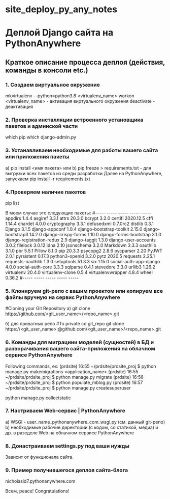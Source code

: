 # site_deploy_py_any_notes
# Деплой Django сайта на PythonAnywhere

## Краткое описание процесса деплоя (действия, команды в консоли etc.)

### 1. Создаем виртуальное окружение
mkvirtualenv --python=python3.8 <virtualenv_name>
workon <virtualenv_name> - активация виртуального окружения
deactivate - деактивация

### 2. Проверка инсталляции встроенного установщика пакетов и админской части  
which pip
which django-admin.py

### 3. Устанавливаем необходимые для работы вашего сайта или приложения пакеты
a) pip install <имя пакета>
или
b) pip freeze > requirements.txt - для выгрузки всех пакетов из среды разработки
Далее на PythonAnywhere, запускаем
pip install -r requirements.txt

### 4.Проверяем наличие пакетов
pip list

В моем случае это следующие пакеты:
#----- ----- ----- ----- -----
appdirs                   1.4.4
asgiref                   3.3.1
attrs                     20.3.0
bcrypt                    3.2.0
certifi                   2020.12.5
cffi                      1.14.4
chardet                   4.0.0
cryptography              3.3.1
defusedxml                0.7.0rc2
distlib                   0.3.1
Django                    3.1.5
django-appconf            1.0.4
django-bootstrap-toolkit  2.15.0
django-bootstrap3         14.2.0
django-crispy-forms       1.10.0
django-forms-bootstrap    3.1.0
django-registration-redux 2.9
django-taggit             1.3.0
django-user-accounts      3.0.2
filelock                  3.0.12
idna                      2.10
jsonschema                3.2.0
Markdown                  3.3.3
oauthlib                  3.1.0
pbr                       5.5.1
Pillow                    8.1.0
pip                       20.3.3
psycopg2                  2.8.6
pycparser                 2.20
PyJWT                     2.0.1
pyrsistent                0.17.3
python3-openid            3.2.0
pytz                      2020.5
requests                  2.25.1
requests-oauthlib         1.3.0
setuptools                51.3.3
six                       1.15.0
social-auth-app-django    4.0.0
social-auth-core          3.3.3
sqlparse                  0.4.1
stevedore                 3.3.0
urllib3                   1.26.2
virtualenv                20.4.0
virtualenv-clone          0.5.4
virtualenvwrapper         4.8.4
wheel                     0.36.2
#----- ----- ----- ----- -----

### 5. Клонируем git-репо с вашим проектом или копируем все файлы вручную на сервис PythonAnywhere
#Cloning your Git Repository
а) git clone https://github.com/<git_user_name>/<repo_name>.git

б) для приватных репо
#To private
cd git_repo
git clone https://<git_user_name>:<pass>@github.com/<git_user_name>/<repo_name>.git

### 6. Команды для миграциии моделей (сущностей) в БД и разворачивания вашего сайта-приложения на облачном сервисе PythonAnywhere
Following commands, ex:
(prdsite) 16:55 ~/prdsite/prdsite_proj $ python manage.py makemigrations <application_name>
(prdsite) 16:55 ~/prdsite/prdsite_proj $ python manage.py migrate
(prdsite) 16:56 ~/prdsite/prdsite_proj $ python populate_mblog.py
(prdsite) 16:57 ~/prdsite/prdsite_proj $ python manage.py createsuperuser

python manage.py collectstatic

### 7. Настриваем Web-сервис | PythonAnywhere
a) WSGI - user_name_pythonanywhere_com_wsgi.py (см. данный git-репо)
b) необходимые рабочие директории (с кодом, со статикой, медиа) и др. в разеделе Web на облачном сервисе PythonAnywhere

### 8. Донастраиваем settings.py под ваши нужды
Зависит от функционала сайта.

### 9. Пример получившегося деплоя сайта-блога
nicholasid7.pythonanywhere.com

Всем, peace! 
Congratulations!
